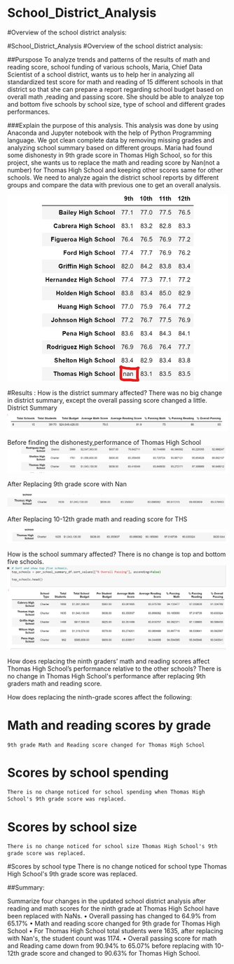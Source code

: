 # School_District_Analysis
#Overview of the school district analysis: 

#School_District_Analysis
#Overview of the school district analysis: 

##Purspose
To analyze trends and patterns of the results of math and reading score, school funding of various schools, Maria, Chief Data Scientist of a school district, wants us to help her in analyzing all standardized test score for math and reading of  15 different schools in that district so that she can prepare a report regarding school budget based on overall math ,reading and passing score. She should be able to analyze top and bottom five schools by school size, type of school and different grades performances.
 
###Explain the purpose of this analysis.
This analysis was done by using Anaconda and Jupyter notebook with the help of Python Programming language. We got clean complete data by removing missing grades and analyzing school summary based on different groups. Maria had found some dishonesty in 9th grade score in Thomas High School, so for this project, she wants us to replace the math and reading score by Nan(not a number) for Thomas High School and keeping other scores same for other schools. We need to analyze again the district school reports by different groups and compare the data with previous one to get an overall analysis.

![png_THS 9th grade after replacing with Nan_LI](https://github.com/Ruma-T/School_District_Analysis/blob/main/Resources/THS%209th%20grade%20after%20replacing%20with%20Nan_LI.jpg)

 #Results :
How is the district summary affected?
There was no big change in district summary, except the overall passing score changed a little.
District Summary 
![png_District Summary After](https://github.com/Ruma-T/School_District_Analysis/blob/main/Resources/District%20Summary%20After.PNG)


Before finding the dishonesty,performance of Thomas High School
![png_Before Dishonesty Found THS](https://github.com/Ruma-T/School_District_Analysis/blob/main/Resources/Before%20Dishonesty%20Found%20THS.PNG)


After Replacing 9th grade score with Nan

![png_School Summary Before](https://github.com/Ruma-T/School_District_Analysis/blob/main/Resources/School%20Summary%20Before.PNG)


After Replacing 10-12th grade math and reading score for THS

![png_School Summary After](https://github.com/Ruma-T/School_District_Analysis/blob/main/Resources/School%20Summary%20After.PNG)

How is the school summary affected?
There is no change is top and bottom five schools.
![png_top five school](https://github.com/Ruma-T/School_District_Analysis/blob/main/Resources/Top%20five%20performing%20schools.PNG)

How does replacing the ninth graders’ math and reading scores affect Thomas High School’s performance relative to the other schools?
	There is no change in Thomas High School's performance after replacing 9th graders math and reading score.

How does replacing the ninth-grade scores affect the following:
# Math and reading scores by grade
	9th grade Math and Reading score changed for Thomas High School
# Scores by school spending
	There is no change noticed for school spending when Thomas High School's 9th grade score was replaced.

# Scores by school size
	There is no change noticed for school size Thomas High School's 9th grade score was replaced.

#Scores by school type
	There is no change noticed for school type Thomas High School's 9th grade score was replaced.
	
##Summary: 

Summarize four changes in the updated school district analysis after reading and math scores for the ninth grade at Thomas High School have been replaced with NaNs.
•	Overall passing has changed to 64.9% from 65.17%
•	Math and reading score changed for 9th grade for Thomas High School
•	For Thomas High School total students were 1635, after replacing with Nan's, the student count was 1174.
•	Overall passing score for math and Reading came down from 90.94% to 65.07% before replacing with 10-12th grade score and changed to 90.63% for Thomas High School. 

